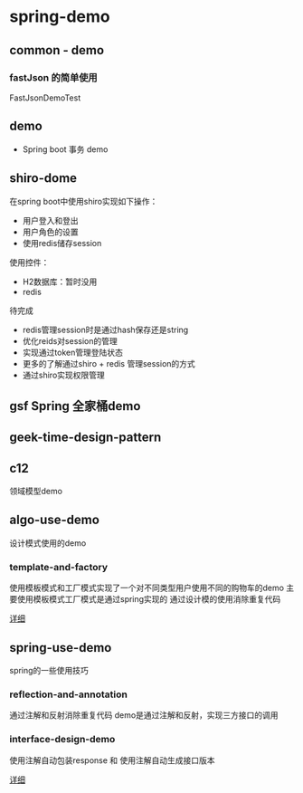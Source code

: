 # spring-demo
## common - demo
### fastJson 的简单使用
FastJsonDemoTest
## demo
- Spring boot 事务 demo

## shiro-dome
在spring boot中使用shiro实现如下操作：
- 用户登入和登出
- 用户角色的设置
- 使用redis储存session

使用控件：
- H2数据库：暂时没用
- redis

待完成
- redis管理session时是通过hash保存还是string
- 优化reids对session的管理
- 实现通过token管理登陆状态
- 更多的了解通过shiro + redis 管理session的方式
- 通过shiro实现权限管理

## gsf Spring 全家桶demo

## geek-time-design-pattern
## c12
领域模型demo

## algo-use-demo
设计模式使用的demo
### template-and-factory
使用模板模式和工厂模式实现了一个对不同类型用户使用不同的购物车的demo
主要使用模板模式工厂模式是通过spring实现的
通过设计模的使用消除重复代码

[详细](https://time.geekbang.org/column/article/228964)

## spring-use-demo
spring的一些使用技巧
### reflection-and-annotation
通过注解和反射消除重复代码
demo是通过注解和反射，实现三方接口的调用
### interface-design-demo
使用注解自动包装response 和 使用注解自动生成接口版本

[详细](https://time.geekbang.org/column/article/228964)